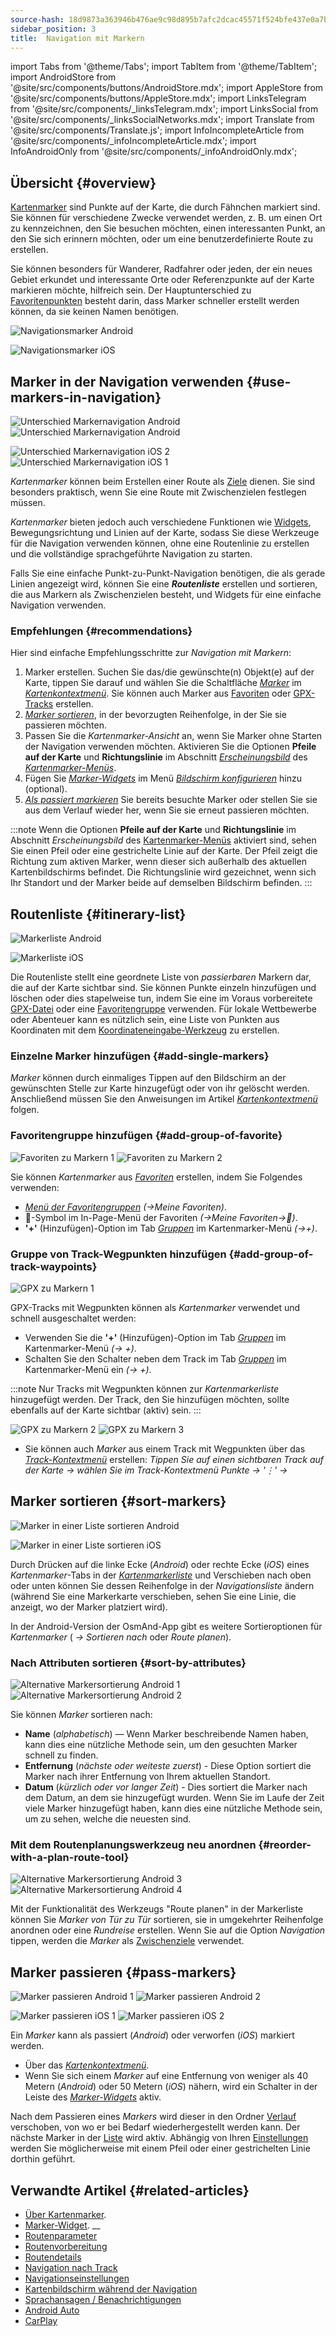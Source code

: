 ```yaml
---
source-hash: 18d9873a363946b476ae9c98d895b7afc2dcac45571f524bfe437e0a7bba8153
sidebar_position: 3
title:  Navigation mit Markern
---
```

import Tabs from '@theme/Tabs';
import TabItem from '@theme/TabItem';
import AndroidStore from '@site/src/components/buttons/AndroidStore.mdx';
import AppleStore from '@site/src/components/buttons/AppleStore.mdx';
import LinksTelegram from '@site/src/components/_linksTelegram.mdx';
import LinksSocial from '@site/src/components/_linksSocialNetworks.mdx';
import Translate from '@site/src/components/Translate.js';
import InfoIncompleteArticle from '@site/src/components/_infoIncompleteArticle.mdx';
import InfoAndroidOnly from '@site/src/components/_infoAndroidOnly.mdx';




## Übersicht {#overview}

[Kartenmarker](../../personal/markers.md) sind Punkte auf der Karte, die durch Fähnchen markiert sind. Sie können für verschiedene Zwecke verwendet werden, z. B. um einen Ort zu kennzeichnen, den Sie besuchen möchten, einen interessanten Punkt, an den Sie sich erinnern möchten, oder um eine benutzerdefinierte Route zu erstellen.

Sie können besonders für Wanderer, Radfahrer oder jeden, der ein neues Gebiet erkundet und interessante Orte oder Referenzpunkte auf der Karte markieren möchte, hilfreich sein. Der Hauptunterschied zu [Favoritenpunkten](../../personal/favorites.md) besteht darin, dass Marker schneller erstellt werden können, da sie keinen Namen benötigen.

<Tabs groupId="operating-systems" queryString="current-os">

<TabItem value="android" label="Android">  

![Navigationsmarker Android](@site/static/img/navigation/marker/navigation_marker_android.png)

</TabItem>

<TabItem value="ios" label="iOS">

![Navigationsmarker iOS](@site/static/img/navigation/marker/navigation_marker_ios.png)

</TabItem>

</Tabs>


## Marker in der Navigation verwenden {#use-markers-in-navigation}

<Tabs groupId="operating-systems" queryString="current-os">

<TabItem value="android" label="Android">  

 ![Unterschied Markernavigation Android](@site/static/img/navigation/marker/markers_ex_andr_2.png) ![Unterschied Markernavigation Android](@site/static/img/navigation/marker/markers_ex_andr_1.png)

</TabItem>

<TabItem value="ios" label="iOS">

![Unterschied Markernavigation iOS 2](@site/static/img/navigation/marker/markers_ex_ios_2.png) ![Unterschied Markernavigation iOS 1](@site/static/img/navigation/marker/markers_ex_ios_1.png)

</TabItem>

</Tabs>

*Kartenmarker* können beim Erstellen einer Route als [Ziele](./route-navigation#set-destinations) dienen. Sie sind besonders praktisch, wenn Sie eine Route mit Zwischenzielen festlegen müssen.

*Kartenmarker* bieten jedoch auch verschiedene Funktionen wie [Widgets](../../widgets/markers.md), Bewegungsrichtung und Linien auf der Karte, sodass Sie diese Werkzeuge für die Navigation verwenden können, ohne eine Routenlinie zu erstellen und die vollständige sprachgeführte Navigation zu starten.

Falls Sie eine einfache Punkt-zu-Punkt-Navigation benötigen, die als gerade Linien angezeigt wird, können Sie eine ***Routenliste*** erstellen und sortieren, die aus Markern als Zwischenzielen besteht, und Widgets für eine einfache Navigation verwenden.


### Empfehlungen {#recommendations}

Hier sind einfache Empfehlungsschritte zur *Navigation mit Markern*:

1. Marker erstellen. Suchen Sie das/die gewünschte(n) Objekt(e) auf der Karte, tippen Sie darauf und wählen Sie die Schaltfläche *[Marker](../../personal/markers.md#add--edit-markers)* im *[Kartenkontextmenü](../../map/map-context-menu.md#add--edit-marker)*. Sie können auch Marker aus [Favoriten](#add-group-of-favorite) oder [GPX-Tracks](#add-group-of-track-waypoints) erstellen.
2. [*Marker sortieren*](#sort-markers), in der bevorzugten Reihenfolge, in der Sie sie passieren möchten.
3. Passen Sie die *Kartenmarker-Ansicht* an, wenn Sie Marker ohne Starten der Navigation verwenden möchten. Aktivieren Sie die Optionen **Pfeile auf der Karte** und **Richtungslinie** im Abschnitt *[Erscheinungsbild](../../personal/markers.md#appearance-on-the-map)* des *[Kartenmarker-Menüs](../../personal/markers.md#actions)*.
4. Fügen Sie *[Marker-Widgets](../../personal/markers.md#markers)* im Menü *[Bildschirm konfigurieren](../../widgets/configure-screen.md)* hinzu (optional).
5. [*Als passiert markieren*](#pass-markers) Sie bereits besuchte Marker oder stellen Sie sie aus dem Verlauf wieder her, wenn Sie sie erneut passieren möchten.

:::note
Wenn die Optionen **Pfeile auf der Karte** und **Richtungslinie** im Abschnitt *Erscheinungsbild* des [Kartenmarker-Menüs](../../personal/markers.md#appearance-on-the-map) aktiviert sind, sehen Sie einen Pfeil oder eine gestrichelte Linie auf der Karte. Der Pfeil zeigt die Richtung zum aktiven Marker, wenn dieser sich außerhalb des aktuellen Kartenbildschirms befindet. Die Richtungslinie wird gezeichnet, wenn sich Ihr Standort und der Marker beide auf demselben Bildschirm befinden.
:::


## Routenliste {#itinerary-list}

<Tabs groupId="operating-systems" queryString="current-os">

<TabItem value="android" label="Android">  

![Markerliste Android](@site/static/img/navigation/marker/markers_list_andr.png)

</TabItem>

<TabItem value="ios" label="iOS">

![Markerliste iOS](@site/static/img/navigation/marker/markers_list_ios.png)

</TabItem>

</Tabs>


Die Routenliste stellt eine geordnete Liste von *passierbaren* Markern dar, die auf der Karte sichtbar sind. Sie können Punkte einzeln hinzufügen und löschen oder dies stapelweise tun, indem Sie eine im Voraus vorbereitete [GPX-Datei](#add-group-of-track-waypoints) oder eine [Favoritengruppe](#add-group-of-favorite) verwenden. Für lokale Wettbewerbe oder Abenteuer kann es nützlich sein, eine Liste von Punkten aus Koordinaten mit dem [Koordinateneingabe-Werkzeug](../../plan-route/coordinate-input.md) zu erstellen.


### Einzelne Marker hinzufügen {#add-single-markers}

*Marker* können durch einmaliges Tippen auf den Bildschirm an der gewünschten Stelle zur Karte hinzugefügt oder von ihr gelöscht werden. Anschließend müssen Sie den Anweisungen im Artikel *[Kartenkontextmenü](../../map/map-context-menu.md#add--edit-marker)* folgen.


### Favoritengruppe hinzufügen {#add-group-of-favorite}

<InfoAndroidOnly />

![Favoriten zu Markern 1](@site/static/img/navigation/marker/markers_favorites_andr_3.png) ![Favoriten zu Markern 2](@site/static/img/navigation/marker/markers_favorites_andr_2.png)

Sie können *Kartenmarker* aus *[Favoriten](../../personal/favorites.md)* erstellen, indem Sie Folgendes verwenden:

- *[Menü der Favoritengruppen](../../personal/favorites.md#favorite-group-actions)* *(<Translate android="true" ids="shared_string_menu,shared_string_my_places"/>→Meine Favoriten)*.
- &#128681;-Symbol im In-Page-Menü der Favoriten *(<Translate android="true" ids="shared_string_menu,shared_string_my_places"/>→Meine Favoriten→&#128681;)*.
- **'+'** (Hinzufügen)-Option im Tab *[Gruppen](../../personal/markers.md#marker-groups)* im Kartenmarker-Menü *(<Translate android="true" ids="shared_string_menu,map_markers,shared_string_groups"/>→+)*.


### Gruppe von Track-Wegpunkten hinzufügen {#add-group-of-track-waypoints}

<InfoAndroidOnly />

![GPX zu Markern 1](@site/static/img/navigation/marker/track_to_markers_andr.png)

GPX-Tracks mit Wegpunkten können als *Kartenmarker* verwendet und schnell ausgeschaltet werden:

- Verwenden Sie die **'+'** (Hinzufügen)-Option im Tab *[Gruppen](../../personal/markers.md#marker-groups)* im Kartenmarker-Menü *(<Translate android="true" ids="shared_string_menu,map_markers,shared_string_groups"/>→ +)*.
- Schalten Sie den Schalter neben dem Track im Tab *[Gruppen](../../personal/markers.md#marker-groups)* im Kartenmarker-Menü ein *(<Translate android="true" ids="shared_string_menu,map_markers,shared_string_groups"/>→ +)*.

:::note
Nur Tracks mit Wegpunkten können zur *Kartenmarkerliste* hinzugefügt werden. Der Track, den Sie hinzufügen möchten, sollte ebenfalls auf der Karte sichtbar (aktiv) sein.
:::

![GPX zu Markern 2](@site/static/img/navigation/marker/track_to_markers_andr_2.png) ![GPX zu Markern 3](@site/static/img/navigation/marker/track_to_markers_andr_3.png)

- Sie können auch *Marker* aus einem Track mit Wegpunkten über das *[Track-Kontextmenü](../../map/tracks/track-context-menu.md#points--waypoints)* erstellen: *Tippen Sie auf einen sichtbaren Track auf der Karte → wählen Sie im Track-Kontextmenü Punkte → '&#8942;' → <Translate android="true" ids="add_group_to_markers"/>*


## Marker sortieren {#sort-markers}

<Tabs groupId="operating-systems" queryString="current-os">

<TabItem value="android" label="Android">  

![Marker in einer Liste sortieren Android](@site/static/img/navigation/marker/sort_markers_andr.png)

</TabItem>

<TabItem value="ios" label="iOS">

![Marker in einer Liste sortieren iOS](@site/static/img/navigation/marker/sort_markers_ios.png)

</TabItem>

</Tabs>

Durch Drücken auf die linke Ecke (*Android*) oder rechte Ecke (*iOS*) eines *Kartenmarker*-Tabs in der *[Kartenmarkerliste](../../personal/markers.md#itinerary-list)* und Verschieben nach oben oder unten können Sie dessen Reihenfolge in der *Navigationsliste* ändern (während Sie eine Markerkarte verschieben, sehen Sie eine Linie, die anzeigt, wo der Marker platziert wird).

In der Android-Version der OsmAnd-App gibt es weitere Sortieroptionen für *Kartenmarker* (*<Translate android="true" ids="shared_string_menu,map_markers,shared_string_more"/> →* *Sortieren nach* oder *Route planen*).


### Nach Attributen sortieren {#sort-by-attributes}

<Tabs groupId="operating-systems" queryString="current-os">

<TabItem value="android" label="Android">  

![Alternative Markersortierung Android 1](@site/static/img/navigation/marker/sorting_markers_andr_1.png) ![Alternative Markersortierung Android 2](@site/static/img/navigation/marker/sorting_markers_andr_2.png)

</TabItem>

<TabItem value="ios" label="iOS">

<InfoAndroidOnly />

</TabItem>

</Tabs>

Sie können *Marker* sortieren nach:

- **Name** (*alphabetisch*) — Wenn Marker beschreibende Namen haben, kann dies eine nützliche Methode sein, um den gesuchten Marker schnell zu finden.
- **Entfernung** (*nächste oder weiteste zuerst*) - Diese Option sortiert die Marker nach ihrer Entfernung von Ihrem aktuellen Standort.
- **Datum** (*kürzlich oder vor langer Zeit*) - Dies sortiert die Marker nach dem Datum, an dem sie hinzugefügt wurden. Wenn Sie im Laufe der Zeit viele Marker hinzugefügt haben, kann dies eine nützliche Methode sein, um zu sehen, welche die neuesten sind.


### Mit dem Routenplanungswerkzeug neu anordnen {#reorder-with-a-plan-route-tool}

<InfoAndroidOnly />

![Alternative Markersortierung Android 3](@site/static/img/navigation/marker/sorting_markers_andr_3.png) ![Alternative Markersortierung Android 4](@site/static/img/navigation/marker/sorting_markers_andr_4.png)

Mit der Funktionalität des Werkzeugs "Route planen" in der Markerliste können Sie *Marker* *von Tür zu Tür* sortieren, sie in umgekehrter Reihenfolge anordnen oder eine *Rundreise* erstellen. Wenn Sie auf die Option *Navigation* tippen, werden die *Marker* als [Zwischenziele](../setup/route-navigation.md#intermediate-destinations) verwendet.


## Marker passieren {#pass-markers}

<Tabs groupId="operating-systems" queryString="current-os">

<TabItem value="android" label="Android">  

![Marker passieren Android 1](@site/static/img/navigation/marker/pass_markers_andr_1.png) ![Marker passieren Android 2](@site/static/img/navigation/marker/pass_markers_andr_2.png)

</TabItem>

<TabItem value="ios" label="iOS">

![Marker passieren iOS 1](@site/static/img/navigation/marker/pass_markers_ios_1.png) ![Marker passieren iOS 2](@site/static/img/navigation/marker/pass_markers_ios_2.png)

</TabItem>

</Tabs>

Ein *Marker* kann als passiert (*Android*) oder verworfen (*iOS*) markiert werden.

- Über das *[Kartenkontextmenü](../../map/map-context-menu.md#add--edit-marker)*.
- Wenn Sie sich einem *Marker* auf eine Entfernung von weniger als 40 Metern (*Android*) oder 50 Metern (*iOS*) nähern, wird ein Schalter in der Leiste des *[Marker-Widgets](../../widgets/markers.md#top-bar-widget)* aktiv.

Nach dem Passieren eines *Markers* wird dieser in den Ordner [Verlauf](../../personal/markers.md#history) verschoben, von wo er bei Bedarf wiederhergestellt werden kann. Der nächste Marker in der [Liste](#itinerary-list) wird aktiv. Abhängig von Ihren [Einstellungen](#use-markers-in-navigation) werden Sie möglicherweise mit einem Pfeil oder einer gestrichelten Linie dorthin geführt.


## Verwandte Artikel {#related-articles}

- [Über Kartenmarker](../../personal/markers.md).
- [Marker-Widget](../../widgets/markers.md).
__
- [Routenparameter](../routing/osmand-routing.md#routing-types)
- [Routenvorbereitung](./route-navigation.md)
- [Routendetails](./route-details.md)
- [Navigation nach Track](./gpx-navigation.md)
- [Navigationseinstellungen](../guidance/navigation-settings.md)
- [Kartenbildschirm während der Navigation](../guidance/map-during-navigation.md)
- [Sprachansagen / Benachrichtigungen](../guidance/voice-navigation.md)
- [Android Auto](../auto-car.md)
- [CarPlay](../car-play.md)